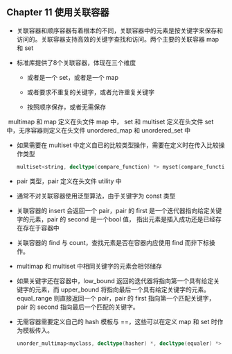 ## Chapter 11 使用关联容器

- 关联容器和顺序容器有着根本的不同，关联容器中的元素是按关键字来保存和访问的。关联容器支持高效的关键字查找和访问。两个主要的关联容器 map 和 set

- 标准库提供了8个关联容器，体现在三个维度

  - 或者是一个 set，或者是一个 map

  - 或者要求不重复的关键字，或者允许重复关键字

  - 按照顺序保存，或者无需保存

​	multimap 和 map 定义在头文件 map 中， set 和 multiset 定义在头文件 set 中，无序容器则定义在头文件 unordered_map 和 unordered_set 中

- 如果需要在 multiset 中定义自已的比较类型操作，需要在定义时在传入比较操作类型

  ```cpp
  multiset<string, decltype(compare_function) *> myset(compare_function);
  ```

- pair 类型，pair 定义在头文件 utility 中

- 通常不对关联容器使用泛型算法，由于关键字为 const 类型

- 关联容器的 insert 会返回一个 pair，pair 的 first 是一个迭代器指向给定关键字的元素，pair 的 second 是一个bool 值， 指出元素是插入成功还是已经存在存在于容器中

- 关联容器的 find 与 count，查找元素是否在容器内应使用 find 而非下标操作。

- multimap 和 multiset 中相同关键字的元素会相邻储存

- 如果关键字还在容器中，low_bound 返回的迭代器将指向第一个具有给定关键字的元素，而 upper_bound 将指向最后一个具有给定关键字的元素。equal_range 则直接返回一个 pair，pair 的 first 指向第一个匹配关键字，pair 的 second 指向最后一个匹配的关键字。

- 无需容器需要定义自己的 hash 模板与 ==，这些可以在定义 map 和 set 时作为模板传入。

  ```cpp
  unorder_multimap<myclass, decltype(hasher) *, decltype(equaler) *>
  ```

  

